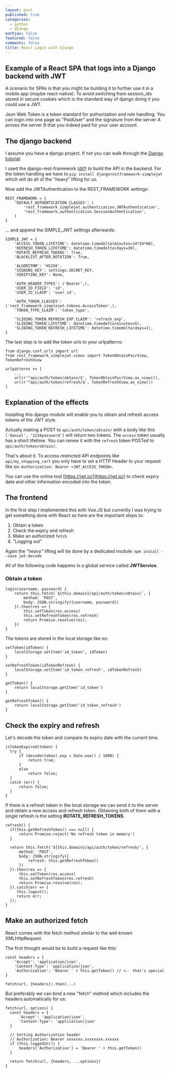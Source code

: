 ```yaml
---
layout: post
published: true
categories:
  - python
  - django
mathjax: false
featured: false
comments: false
title: React Login with Django
---
```

## Example of a React SPA that logs into a Django backend with JWT

A scenario for SPAs is that you might be building it to further use it in a mobile app (maybe react-native). 
To avoid switching from session_ids stored in secure cookies which is the standard way of django doing it you could use a JWT.

Json Web Token is a token standard for authorization and role handling. You can login into one page as "PaidUser" and the signature from the server A proves the server B that you indeed paid for your user account.

## The django backend

I assume you have a django project. If not you can walk through the [Django tutorial](https://docs.djangoproject.com/en/2.0/intro/tutorial01/). 

I used the django-rest-framework ([drf](http://www.django-rest-framework.org/)) to build the API in the backend. 
For the token handling we have to `pip install djangorestframework-simplejwt` which will do all of the "heavy" lifting for us.

Now add the JWTAuthentication to the REST_FRAMEWORK settings:
```
REST_FRAMEWORK = {
    'DEFAULT_AUTHENTICATION_CLASSES': (
        'rest_framework_simplejwt.authentication.JWTAuthentication',
        'rest_framework.authentication.SessionAuthentication',
    )
}
```
... and append the SIMPLE_JWT settings afterwards:

```
SIMPLE_JWT = {
    'ACCESS_TOKEN_LIFETIME': datetime.timedelta(minutes=14*24*60),
    'REFRESH_TOKEN_LIFETIME': datetime.timedelta(days=30),
    'ROTATE_REFRESH_TOKENS': True,
    'BLACKLIST_AFTER_ROTATION': True,

    'ALGORITHM': 'HS256',
    'SIGNING_KEY': settings.SECRET_KEY,
    'VERIFYING_KEY': None,

    'AUTH_HEADER_TYPES': ('Bearer',),
    'USER_ID_FIELD': 'id',
    'USER_ID_CLAIM': 'user_id',

    'AUTH_TOKEN_CLASSES': ('rest_framework_simplejwt.tokens.AccessToken',),
    'TOKEN_TYPE_CLAIM': 'token_type',

    'SLIDING_TOKEN_REFRESH_EXP_CLAIM': 'refresh_exp',
    'SLIDING_TOKEN_LIFETIME': datetime.timedelta(minutes=5),
    'SLIDING_TOKEN_REFRESH_LIFETIME': datetime.timedelta(days=1),
}
```

The last step is to add the token urls to your urlpatterns:

```
from django.conf.urls import url
from rest_framework_simplejwt.views import TokenObtainPairView, TokenRefreshView

urlpatterns += [
    ...
    url(r'^api/auth/token/obtain/$', TokenObtainPairView.as_view()),
    url(r'^api/auth/token/refresh/$', TokenRefreshView.as_view())
]
```

## Explanation of the effects

Installing this django module will enable you to obtain and refresh access tokens of the JWT style.

Actually making a POST to `api/auth/token/obtain/` with a body like this `['daniel', '1234password']` will return two tokens. The `access` token usually has a short lifetime. You can renew it with the `refresh` token POSTed to `api/auth/token/obtain/`.

That's about it. To access restricted API endpoints like `api/my_shopping_cart` you only have to set a HTTP Header to your request like so: `Authorization: Bearer <JWT_ACCESS_TOKEN>`.

You can use the online tool [https://jwt.io/](https://jwt.io/) to check expiry date and other information encoded into the token.

## The frontend

In the first step I implemented this with Vue.JS but currently I was trying to get something done with React so here are the important steps to:

1. Obtain a token
2. Check the expiry and refresh
3. Make an authorized `fetch`
4. "Logging out"

Again the "heavy" lifting will be done by a dedicated module: `npm install --save jwt-decode`

All of the following code happens in a global service called **JWTService**.

### Obtain a token

```
login(username, password) {
	return this.fetch(`${this.domain}/api/auth/token/obtain/`, {
	    method: 'POST',
	    body: JSON.stringify({username, password})
	}).then(res => {
	    this.setToken(res.access)
	    this.setRefreshToken(res.refresh)
	    return Promise.resolve(res);
	})
}
```

The tokens are stored in the local storage like so:

```
setToken(idToken) {
	localStorage.setItem('id_token', idToken)
}

setRefreshToken(idTokenRefresh) {
	localStorage.setItem('id_token_refresh', idTokenRefresh)
}

getToken() {
	return localStorage.getItem('id_token')
}

getRefreshToken() {
	return localStorage.getItem('id_token_refresh')
}
```

## Check the expiry and refresh

Let's decode the token and compare its expiry date with the current time.
```
isTokenExpired(token) {
  try {
      if (decode(token).exp < Date.now() / 1000) {
          return true;
      }
      else
          return false;
  }
  catch (err) {
      return false;
  }
}
```

If there is a refresh token in the local storage we can send it to the server and obtain a new access and refresh token. Obtaining both of them with a single refresh is the setting **ROTATE_REFRESH_TOKENS**.

```
refresh() {
  if(this.getRefreshToken() === null) {
      return Promise.reject('No refresh token in memory')
  }

  return this.fetch('${this.domain}/api/auth/token/refresh/', {
      method: 'POST',
      body: JSON.stringify({
          refresh: this.getRefreshToken()
      })
  }).then(res => {
      this.setToken(res.access)
      this.setRefreshToken(res.refresh)
      return Promise.resolve(res);
  }).catch(err => {
     this.logout();
     return err;
  });
}
```

## Make an authorized fetch

React comes with the fetch method similar to the well known XMLHttpRequest.

The first thought would be to build a request like this:

```
const headers = {
	'Accept': 'application/json',
	'Content-Type': 'application/json',
    'Authorization': 'Bearer ' + this.getToken() // <-- that's special
}

fetch(url, {headers}).then(...)
```

But preferably we can bind a new "fetch" method which includes the headers automatically for us:

```
fetch(url, options) {
  const headers = {
      'Accept': 'application/json',
      'Content-Type': 'application/json'
  }

  // Setting Authorization header
  // Authorization: Bearer xxxxxxx.xxxxxxxx.xxxxxx
  if (this.loggedIn()) {
      headers['Authorization'] = 'Bearer ' + this.getToken()
  }

  return fetch(url, {headers, ...options})
}
```












